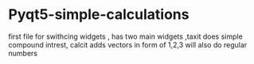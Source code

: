 # Pyqt5-simple-calculations
first file for swithcing widgets , has two main widgets ,taxit does simple compound intrest, calcit adds vectors in form of 1,2,3 will also do regular numbers
